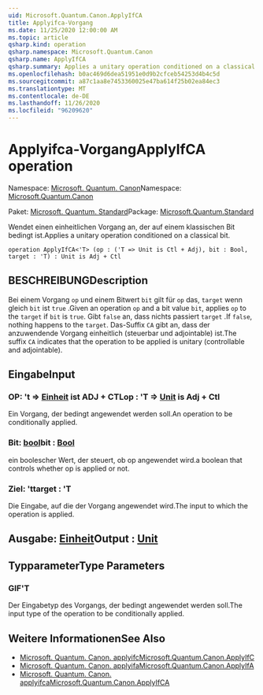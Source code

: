 ```yaml
---
uid: Microsoft.Quantum.Canon.ApplyIfCA
title: Applyifca-Vorgang
ms.date: 11/25/2020 12:00:00 AM
ms.topic: article
qsharp.kind: operation
qsharp.namespace: Microsoft.Quantum.Canon
qsharp.name: ApplyIfCA
qsharp.summary: Applies a unitary operation conditioned on a classical bit.
ms.openlocfilehash: b0ac469d6dea51951e0d9b2cfceb54253d4b4c5d
ms.sourcegitcommit: a87c1aa8e7453360025e47ba614f25b02ea84ec3
ms.translationtype: MT
ms.contentlocale: de-DE
ms.lasthandoff: 11/26/2020
ms.locfileid: "96209620"
---
```

# <a name="applyifca-operation"></a><span data-ttu-id="0183b-102">Applyifca-Vorgang</span><span class="sxs-lookup"><span data-stu-id="0183b-102">ApplyIfCA operation</span></span>

<span data-ttu-id="0183b-103">Namespace: [Microsoft. Quantum. Canon](xref:Microsoft.Quantum.Canon)</span><span class="sxs-lookup"><span data-stu-id="0183b-103">Namespace: [Microsoft.Quantum.Canon](xref:Microsoft.Quantum.Canon)</span></span>

<span data-ttu-id="0183b-104">Paket: [Microsoft. Quantum. Standard](https://nuget.org/packages/Microsoft.Quantum.Standard)</span><span class="sxs-lookup"><span data-stu-id="0183b-104">Package: [Microsoft.Quantum.Standard](https://nuget.org/packages/Microsoft.Quantum.Standard)</span></span>


<span data-ttu-id="0183b-105">Wendet einen einheitlichen Vorgang an, der auf einem klassischen Bit bedingt ist.</span><span class="sxs-lookup"><span data-stu-id="0183b-105">Applies a unitary operation conditioned on a classical bit.</span></span>

```qsharp
operation ApplyIfCA<'T> (op : ('T => Unit is Ctl + Adj), bit : Bool, target : 'T) : Unit is Adj + Ctl
```


## <a name="description"></a><span data-ttu-id="0183b-106">BESCHREIBUNG</span><span class="sxs-lookup"><span data-stu-id="0183b-106">Description</span></span>

<span data-ttu-id="0183b-107">Bei einem Vorgang `op` und einem Bitwert `bit` gilt für `op` das, `target` wenn gleich `bit` ist `true` .</span><span class="sxs-lookup"><span data-stu-id="0183b-107">Given an operation `op` and a bit value `bit`, applies `op` to the `target` if `bit` is `true`.</span></span> <span data-ttu-id="0183b-108">Gibt `false` an, dass nichts passiert `target` .</span><span class="sxs-lookup"><span data-stu-id="0183b-108">If `false`, nothing happens to the `target`.</span></span>
<span data-ttu-id="0183b-109">Das-Suffix `CA` gibt an, dass der anzuwendende Vorgang einheitlich (steuerbar und adjointable) ist.</span><span class="sxs-lookup"><span data-stu-id="0183b-109">The suffix `CA` indicates that the operation to be applied is unitary (controllable and adjointable).</span></span>

## <a name="input"></a><span data-ttu-id="0183b-110">Eingabe</span><span class="sxs-lookup"><span data-stu-id="0183b-110">Input</span></span>

### <a name="op--t--unit--is-adj--ctl"></a><span data-ttu-id="0183b-111">OP: 't => [Einheit](xref:microsoft.quantum.lang-ref.unit)  ist ADJ + CTL</span><span class="sxs-lookup"><span data-stu-id="0183b-111">op : 'T => [Unit](xref:microsoft.quantum.lang-ref.unit)  is Adj + Ctl</span></span>

<span data-ttu-id="0183b-112">Ein Vorgang, der bedingt angewendet werden soll.</span><span class="sxs-lookup"><span data-stu-id="0183b-112">An operation to be conditionally applied.</span></span>


### <a name="bit--bool"></a><span data-ttu-id="0183b-113">Bit: [bool](xref:microsoft.quantum.lang-ref.bool)</span><span class="sxs-lookup"><span data-stu-id="0183b-113">bit : [Bool](xref:microsoft.quantum.lang-ref.bool)</span></span>

<span data-ttu-id="0183b-114">ein boolescher Wert, der steuert, ob op angewendet wird.</span><span class="sxs-lookup"><span data-stu-id="0183b-114">a boolean that controls whether op is applied or not.</span></span>


### <a name="target--t"></a><span data-ttu-id="0183b-115">Ziel: 't</span><span class="sxs-lookup"><span data-stu-id="0183b-115">target : 'T</span></span>

<span data-ttu-id="0183b-116">Die Eingabe, auf die der Vorgang angewendet wird.</span><span class="sxs-lookup"><span data-stu-id="0183b-116">The input to which the operation is applied.</span></span>



## <a name="output--unit"></a><span data-ttu-id="0183b-117">Ausgabe: [Einheit](xref:microsoft.quantum.lang-ref.unit)</span><span class="sxs-lookup"><span data-stu-id="0183b-117">Output : [Unit](xref:microsoft.quantum.lang-ref.unit)</span></span>



## <a name="type-parameters"></a><span data-ttu-id="0183b-118">Typparameter</span><span class="sxs-lookup"><span data-stu-id="0183b-118">Type Parameters</span></span>

### <a name="t"></a><span data-ttu-id="0183b-119">GIF</span><span class="sxs-lookup"><span data-stu-id="0183b-119">'T</span></span>

<span data-ttu-id="0183b-120">Der Eingabetyp des Vorgangs, der bedingt angewendet werden soll.</span><span class="sxs-lookup"><span data-stu-id="0183b-120">The input type of the operation to be conditionally applied.</span></span>

## <a name="see-also"></a><span data-ttu-id="0183b-121">Weitere Informationen</span><span class="sxs-lookup"><span data-stu-id="0183b-121">See Also</span></span>

- [<span data-ttu-id="0183b-122">Microsoft. Quantum. Canon. applyifc</span><span class="sxs-lookup"><span data-stu-id="0183b-122">Microsoft.Quantum.Canon.ApplyIfC</span></span>](xref:Microsoft.Quantum.Canon.ApplyIfC)
- [<span data-ttu-id="0183b-123">Microsoft. Quantum. Canon. applyifa</span><span class="sxs-lookup"><span data-stu-id="0183b-123">Microsoft.Quantum.Canon.ApplyIfA</span></span>](xref:Microsoft.Quantum.Canon.ApplyIfA)
- [<span data-ttu-id="0183b-124">Microsoft. Quantum. Canon. applyifca</span><span class="sxs-lookup"><span data-stu-id="0183b-124">Microsoft.Quantum.Canon.ApplyIfCA</span></span>](xref:Microsoft.Quantum.Canon.ApplyIfCA)